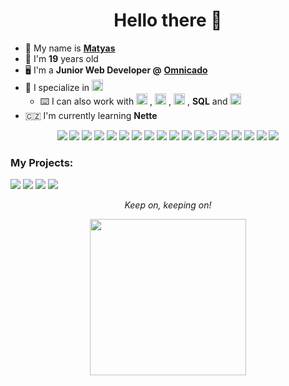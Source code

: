 
<h1 align="center">Hello there 👋</h1>

- :man: My name is <a href="https://www.linkedin.com/in/matyas-zavora/?locale=en_US">**Matyas**</a> 
- :calendar: I'm **19** years old
- :desktop_computer: I'm a **Junior Web Developer @** <a href="https://omnicado.com/">**Omnicado**</a>  
- :elephant: I specialize in <img src="https://cdn.worldvectorlogo.com/logos/php-1.svg" alt="PHP" height="18" style="margin-top: 1px;"/>  
	- :keyboard: I can also work with <img src="https://cdn.worldvectorlogo.com/logos/javascript-1.svg" alt="Javascript" height="18" style="margin-top: 1px;"/>  , <img src="https://cdn.worldvectorlogo.com/logos/html-1.svg" alt="HTML" height="18" style="margin-top: 1px;"/>  , <img src="https://cdn.worldvectorlogo.com/logos/css-3.svg" alt="CSS" height="18" style="margin-top: 1px;"/>  , **SQL** and <img src="https://cdn.worldvectorlogo.com/logos/c--4.svg" alt="C#" height="18" style="margin-top: 1px;"/>
- :czech_republic: I'm currently learning **Nette**

<p align="middle">
	<a href="https://en.wikipedia.org/wiki/Neon_Genesis_Evangelion"><img src="https://cyber.dabamos.de/88x31/evangelion.gif"></a>
	<a href="#"><img src="https://cyber.dabamos.de/88x31/github-check.gif"></a>
	<a href="https://store.steampowered.com/app/70/HalfLife/"><img src="https://cyber.dabamos.de/88x31/half-life.gif"></a>
	<img src="https://cyber.dabamos.de/88x31/hatems.gif">
	<img src="https://cyber.dabamos.de/88x31/imissxp.gif">
	<img src="https://cyber.dabamos.de/88x31/linux_powered.gif">
	<img src="https://cyber.dabamos.de/88x31/mysql4.gif">
	<a href="https://neocities.org"><img src="https://cyber.dabamos.de/88x31/neocities3.gif"></a>
	<img src="https://cyber.dabamos.de/88x31/nft.gif">
	<a href="https://getpaint.net"><img src="https://cyber.dabamos.de/88x31/paintnet.gif"></a>
	<img src="https://cyber.dabamos.de/88x31/php4_88x31.gif">
	<img src="https://cyber.dabamos.de/88x31/proxmox.gif">
	<img src="https://cyber.dabamos.de/88x31/anythingbut.gif">
	<img src="https://cyber.dabamos.de/88x31/bitwarden.gif">
	<img src="https://cyber.dabamos.de/88x31/cssdif.gif">
	<img src="https://anlucas.neocities.org/drpepper.gif">
	<a href="https://dimden.dev/"><img src="https://dimden.dev/services/images/88x31.gif"></a>
	<a href="https://open.spotify.com/artist/1oR9pQhucVTJyi5lH2Y2iT?si=6v0MH531S4GDkDPpf_oKfQ"><img src="https://capstasher.neocities.org/88x31Buttons/banshee.gif"></a>
</p>

<p align="middle">
	<h3>My Projects:</h3>
	<a href="https://github.com/matyas-zavora/aplha-2"><img src="https://i.imgur.com/ScRkrUB.png"></a>
	<a href="https://github.com/matyas-zavora/aplha-3"><img src="https://i.imgur.com/ZlOFKrb.png"></a>
	<a href="https://github.com/matyas-zavora/aplha-4"><img src="https://i.imgur.com/6PwuXPw.png"></a>
	<a href="https://github.com/Prochyxd/MojeRande"><img src="https://i.imgur.com/BUcUbaH.png"></a>
</p>


<p align="middle"><i>Keep on, keeping on!</i></p>
<p align="middle"><img src="https://media4.giphy.com/media/v1.Y2lkPTc5MGI3NjExZmJ4OWRwcnFwMGZ4c3FxNnVodXV6eGljOGo0YzJzaHdpNzE5NjRqMSZlcD12MV9pbnRlcm5hbF9naWZfYnlfaWQmY3Q9Zw/UvVukMYygtu5XYOyes/giphy.gif" width="250" height="250"></p>
